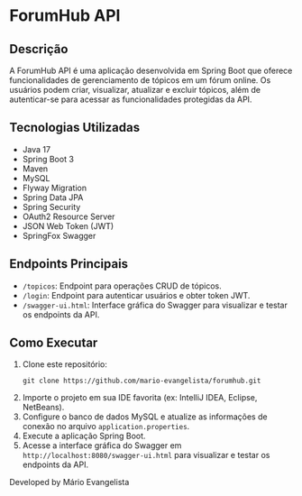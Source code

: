 # ForumHub API

## Descrição
A ForumHub API é uma aplicação desenvolvida em Spring Boot que oferece funcionalidades de gerenciamento de tópicos em um fórum online. Os usuários podem criar, visualizar, atualizar e excluir tópicos, além de autenticar-se para acessar as funcionalidades protegidas da API.

## Tecnologias Utilizadas
- Java 17
- Spring Boot 3
- Maven
- MySQL
- Flyway Migration
- Spring Data JPA
- Spring Security
- OAuth2 Resource Server
- JSON Web Token (JWT)
- SpringFox Swagger

## Endpoints Principais
- `/topicos`: Endpoint para operações CRUD de tópicos.
- `/login`: Endpoint para autenticar usuários e obter token JWT.
- `/swagger-ui.html`: Interface gráfica do Swagger para visualizar e testar os endpoints da API.

## Como Executar
1. Clone este repositório:
   ```
   git clone https://github.com/mario-evangelista/forumhub.git
   ```
2. Importe o projeto em sua IDE favorita (ex: IntelliJ IDEA, Eclipse, NetBeans).
3. Configure o banco de dados MySQL e atualize as informações de conexão no arquivo `application.properties`.
4. Execute a aplicação Spring Boot.
5. Acesse a interface gráfica do Swagger em `http://localhost:8080/swagger-ui.html` para visualizar e testar os endpoints da API.

Developed by Mário Evangelista
